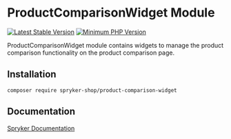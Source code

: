 # ProductComparisonWidget Module
[![Latest Stable Version](https://poser.pugx.org/spryker-shop/product-comparison-widget/v/stable.svg)](https://packagist.org/packages/spryker-shop/product-comparison-widget)
[![Minimum PHP Version](https://img.shields.io/badge/php-%3E%3D%208.3-8892BF.svg)](https://php.net/)

ProductComparisonWidget module contains widgets to manage the product comparison functionality on the product comparison page.

## Installation

```
composer require spryker-shop/product-comparison-widget
```

## Documentation

[Spryker Documentation](https://docs.spryker.com)
